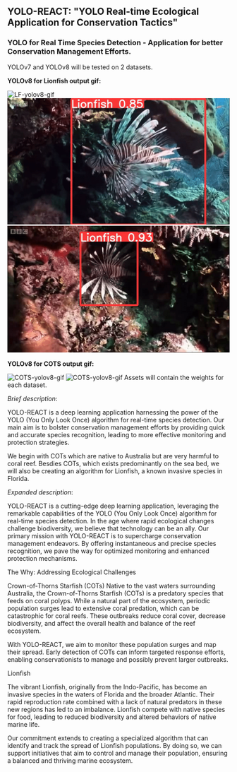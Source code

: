 ## YOLO-REACT: "YOLO Real-time Ecological Application for Conservation Tactics"

### YOLO for Real Time Species Detection - Application for better Conservation Management Efforts.

YOLOv7 and YOLOv8 will be tested on 2 datasets. 


**YOLOv8 for Lionfish output gif:**

![LF-yolov8-gif](https://github.com/kluless13/paper/blob/main/Assets/LF-gif.gif)
![LF-yolov8-gif2](https://github.com/kluless13/paper/blob/main/Assets/LF-gif2.gif)
![LF-yolov8-gif3](https://github.com/kluless13/paper/blob/main/Assets/LF-gif3.gif)


**YOLOv8 for COTS output gif:**

![COTS-yolov8-gif]()
![COTS-yolov8-gif]()
Assets will contain the weights for each dataset.

_Brief description_:

YOLO-REACT is a deep learning application harnessing the power of the YOLO (You Only Look Once) algorithm for real-time species detection. Our main aim is to bolster conservation management efforts by providing quick and accurate species recognition, leading to more effective monitoring and protection strategies.

We begin with COTs which are native to Australia but are very harmful to coral reef. Besdies COTs, which exists predominantly on the sea bed, we will also be creating an algorithm for Lionfish, a known invasive species in Florida. 

_Expanded description_:

YOLO-REACT is a cutting-edge deep learning application, leveraging the remarkable capabilities of the YOLO (You Only Look Once) algorithm for real-time species detection. In the age where rapid ecological changes challenge biodiversity, we believe that technology can be an ally. Our primary mission with YOLO-REACT is to supercharge conservation management endeavors. By offering instantaneous and precise species recognition, we pave the way for optimized monitoring and enhanced protection mechanisms.

The Why: Addressing Ecological Challenges

Crown-of-Thorns Starfish (COTs)
Native to the vast waters surrounding Australia, the Crown-of-Thorns Starfish (COTs) is a predatory species that feeds on coral polyps. While a natural part of the ecosystem, periodic population surges lead to extensive coral predation, which can be catastrophic for coral reefs. These outbreaks reduce coral cover, decrease biodiversity, and affect the overall health and balance of the reef ecosystem.

With YOLO-REACT, we aim to monitor these population surges and map their spread. Early detection of COTs can inform targeted response efforts, enabling conservationists to manage and possibly prevent larger outbreaks.

Lionfish

The vibrant Lionfish, originally from the Indo-Pacific, has become an invasive species in the waters of Florida and the broader Atlantic. Their rapid reproduction rate combined with a lack of natural predators in these new regions has led to an imbalance. Lionfish compete with native species for food, leading to reduced biodiversity and altered behaviors of native marine life.

Our commitment extends to creating a specialized algorithm that can identify and track the spread of Lionfish populations. By doing so, we can support initiatives that aim to control and manage their population, ensuring a balanced and thriving marine ecosystem.
